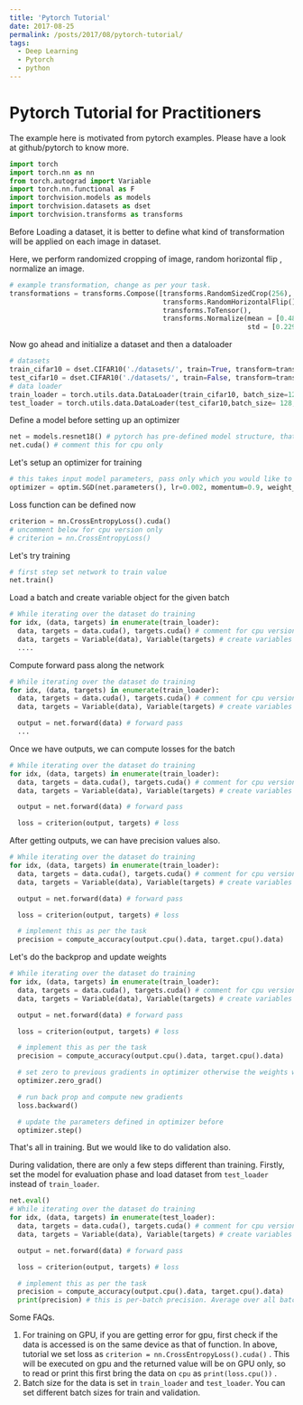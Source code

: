 ```yaml
---
title: 'Pytorch Tutorial'
date: 2017-08-25
permalink: /posts/2017/08/pytorch-tutorial/
tags:
  - Deep Learning
  - Pytorch
  - python
---
```

# Pytorch Tutorial for Practitioners

The example here is motivated from pytorch examples. Please have a look at github/pytorch to know more.

```python
import torch
import torch.nn as nn
from torch.autograd import Variable
import torch.nn.functional as F
import torchvision.models as models
import torchvision.datasets as dset
import torchvision.transforms as transforms
```



Before Loading a dataset, it is better to define what kind of transformation will be applied on each image in dataset.

Here, we perform randomized cropping of image, random horizontal flip , normalize an image.

```python
# example transformation, change as per your task.
transformations = transforms.Compose([transforms.RandomSizedCrop(256),
                                      transforms.RandomHorizontalFlip(),
                                      transforms.ToTensor(),
                                      transforms.Normalize(mean = [0.485, 0.456, 0.406],
                                                           std = [0.229, 0.224, 0.225])])
```



Now go ahead and initialize a dataset and then a dataloader

```python
# datasets
train_cifar10 = dset.CIFAR10('./datasets/', train=True, transform=transformations, download=True )
test_cifar10 = dset.CIFAR10('./datasets/', train=False, transform=transformations, download=True )
# data loader
train_loader = torch.utils.data.DataLoader(train_cifar10, batch_size=128, shuffle=True)
test_loader = torch.utils.data.DataLoader(test_cifar10,batch_size= 128,shuffle=True )
```



Define a model before setting up an optimizer

```python
net = models.resnet18() # pytorch has pre-defined model structure, that can be directly loaded.
net.cuda() # comment this for cpu only
```



Let's setup an optimizer for training

```python
# this takes input model parameters, pass only which you would like to train
optimizer = optim.SGD(net.parameters(), lr=0.002, momentum=0.9, weight_decay=1e-5)
```



Loss function can be defined now

```python
criterion = nn.CrossEntropyLoss().cuda()
# uncomment below for cpu version only
# criterion = nn.CrossEntropyLoss()
```



Let's try training

```python
# first step set network to train value
net.train()
```



Load a batch and create variable object for the given batch

```python
# While iterating over the dataset do training
for idx, (data, targets) in enumerate(train_loader):
  data, targets = data.cuda(), targets.cuda() # comment for cpu version
  data, targets = Variable(data), Variable(targets) # create variables for each
  ....

```



Compute forward pass along the network

```python
# While iterating over the dataset do training
for idx, (data, targets) in enumerate(train_loader):
  data, targets = data.cuda(), targets.cuda() # comment for cpu version
  data, targets = Variable(data), Variable(targets) # create variables for each

  output = net.forward(data) # forward pass
  ...
```



Once we have outputs, we can compute losses for the batch

```python
# While iterating over the dataset do training
for idx, (data, targets) in enumerate(train_loader):
  data, targets = data.cuda(), targets.cuda() # comment for cpu version
  data, targets = Variable(data), Variable(targets) # create variables for each

  output = net.forward(data) # forward pass

  loss = criterion(output, targets) # loss
```



After getting outputs, we can have precision  values also.

```python
# While iterating over the dataset do training
for idx, (data, targets) in enumerate(train_loader):
  data, targets = data.cuda(), targets.cuda() # comment for cpu version
  data, targets = Variable(data), Variable(targets) # create variables for each

  output = net.forward(data) # forward pass

  loss = criterion(output, targets) # loss

  # implement this as per the task
  precision = compute_accuracy(output.cpu().data, target.cpu().data)

```



Let's do the backprop and update weights

```python
# While iterating over the dataset do training
for idx, (data, targets) in enumerate(train_loader):
  data, targets = data.cuda(), targets.cuda() # comment for cpu version
  data, targets = Variable(data), Variable(targets) # create variables for each

  output = net.forward(data) # forward pass

  loss = criterion(output, targets) # loss

  # implement this as per the task
  precision = compute_accuracy(output.cpu().data, target.cpu().data)

  # set zero to previous gradients in optimizer otherwise the weights will be updated according to old values
  optimizer.zero_grad()

  # run back prop and compute new gradients
  loss.backward()

  # update the parameters defined in optimizer before
  optimizer.step()
```



That's all in training. But we would like to do validation also.

During validation, there are only a few steps different than training. Firstly, set the model for evaluation phase and load dataset from `test_loader` instead of `train_loader`.

```python
net.eval()
# While iterating over the dataset do training
for idx, (data, targets) in enumerate(test_loader):
  data, targets = data.cuda(), targets.cuda() # comment for cpu version
  data, targets = Variable(data), Variable(targets) # create variables for each

  output = net.forward(data) # forward pass

  loss = criterion(output, targets) # loss

  # implement this as per the task
  precision = compute_accuracy(output.cpu().data, target.cpu().data)
  print(precision) # this is per-batch precision. Average over all batches to get overall precision.

```



Some FAQs.

1. For training on GPU, if you are getting error for gpu, first check if the data is accessed is on the same device as that of function. In above, tutorial we set loss as `criterion = nn.CrossEntropyLoss().cuda()` . This will be executed on gpu and the returned value will be on GPU only, so to read or print this first bring the data on `cpu` as `print(loss.cpu())` .
2. Batch size for the data is set in `train_loader`  and `test_loader`. You can set different batch sizes for train and validation.  
